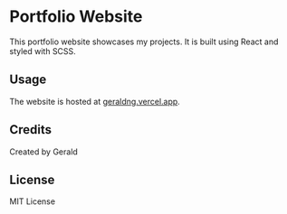 # Portfolio Website

This portfolio website showcases my projects. It is built using React and styled with SCSS.

## Usage
The website is hosted at [geraldng.vercel.app](geraldng.vercel.app).

## Credits
Created by Gerald

## License
MIT License
